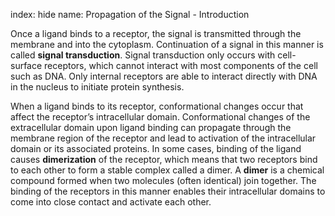 index: hide
name: Propagation of the Signal - Introduction

Once a ligand binds to a receptor, the signal is transmitted through the membrane and into the cytoplasm. Continuation of a signal in this manner is called  **signal transduction**. Signal transduction only occurs with cell-surface receptors, which cannot interact with most components of the cell such as DNA. Only internal receptors are able to interact directly with DNA in the nucleus to initiate protein synthesis.

When a ligand binds to its receptor, conformational changes occur that affect the receptor’s intracellular domain. Conformational changes of the extracellular domain upon ligand binding can propagate through the membrane region of the receptor and lead to activation of the intracellular domain or its associated proteins. In some cases, binding of the ligand causes  **dimerization** of the receptor, which means that two receptors bind to each other to form a stable complex called a dimer. A  **dimer** is a chemical compound formed when two molecules (often identical) join together. The binding of the receptors in this manner enables their intracellular domains to come into close contact and activate each other.
